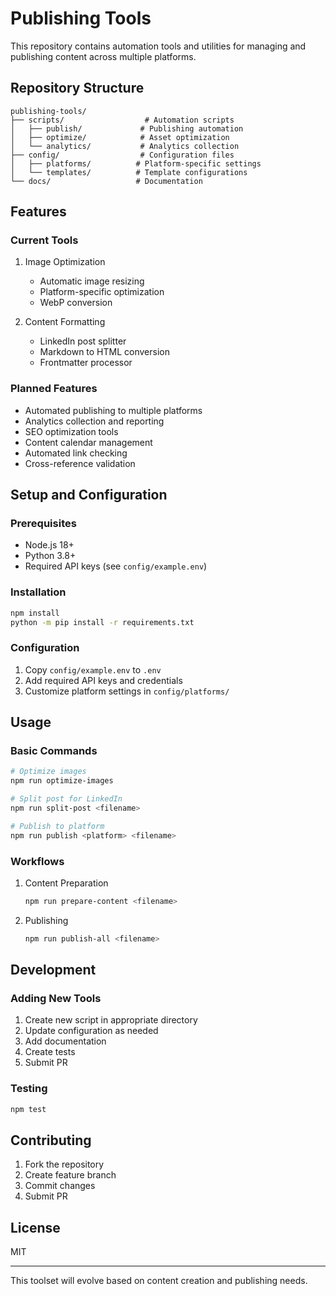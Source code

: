 # Publishing Tools

This repository contains automation tools and utilities for managing and publishing content across multiple platforms.

## Repository Structure

```
publishing-tools/
├── scripts/                  # Automation scripts
│   ├── publish/             # Publishing automation
│   ├── optimize/            # Asset optimization
│   └── analytics/           # Analytics collection
├── config/                  # Configuration files
│   ├── platforms/          # Platform-specific settings
│   └── templates/          # Template configurations
└── docs/                   # Documentation
```

## Features

### Current Tools
1. Image Optimization
   - Automatic image resizing
   - Platform-specific optimization
   - WebP conversion

2. Content Formatting
   - LinkedIn post splitter
   - Markdown to HTML conversion
   - Frontmatter processor

### Planned Features
- Automated publishing to multiple platforms
- Analytics collection and reporting
- SEO optimization tools
- Content calendar management
- Automated link checking
- Cross-reference validation

## Setup and Configuration

### Prerequisites
- Node.js 18+
- Python 3.8+
- Required API keys (see `config/example.env`)

### Installation
```bash
npm install
python -m pip install -r requirements.txt
```

### Configuration
1. Copy `config/example.env` to `.env`
2. Add required API keys and credentials
3. Customize platform settings in `config/platforms/`

## Usage

### Basic Commands
```bash
# Optimize images
npm run optimize-images

# Split post for LinkedIn
npm run split-post <filename>

# Publish to platform
npm run publish <platform> <filename>
```

### Workflows
1. Content Preparation
   ```bash
   npm run prepare-content <filename>
   ```

2. Publishing
   ```bash
   npm run publish-all <filename>
   ```

## Development

### Adding New Tools
1. Create new script in appropriate directory
2. Update configuration as needed
3. Add documentation
4. Create tests
5. Submit PR

### Testing
```bash
npm test
```

## Contributing
1. Fork the repository
2. Create feature branch
3. Commit changes
4. Submit PR

## License
MIT

---

This toolset will evolve based on content creation and publishing needs.
